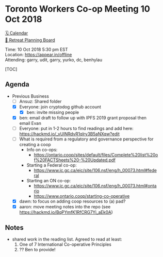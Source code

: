 Toronto Workers Co-op Meeting 10 Oct 2018
=========================================

[🗓 Calendar](https://calendar.google.com/calendar/embed?src=s2224p8sptnujs736vplf9anjo%40group.calendar.google.com&ctz=America%2FToronto)  
[📑 Retreat Planning Board](https://github.com/cryptographydog/december-meetup/projects/1)  

Time: 10 Oct 2018 5:30 pm EST  
Location: https://appear.in/offline  
Attending: garry, udit, garry, yurko, dc, benhylau  

[TOC]


## Agenda

- Previous Business
    - [ ] Ansuz: Shared folder
    - [x] Everyone: join cryptodog github account
      - [x] ben: invite missing people
    - [x] ben: email draft to follow up with IPFS 2019 grant proposal then email Evan
    - [ ] Everyone: put in 1-2 hours to find readings and add here: https://hackmd.io/_vUINRdvR1qlry3B5aNXqw?edit
    - [ ] What is required from a regulatory and governance perspective for creating a coop
        - Info on co-ops:
            - https://ontario.coop/sites/default/files/Complete%20list%20of%20FACTSheets%20-%20Updated.pdf
        - Starting a Federal co-op:
            - https://www.ic.gc.ca/eic/site/106.nsf/eng/h_00073.html#federal
        - Starting an ON co-op:
            - https://www.ic.gc.ca/eic/site/106.nsf/eng/h_00073.html#ontario
            -  https://www.ontario.coop/starting-co-operative
    - [x] dawn: to focus on adding coop  resources to (a) pad?
    - [x] aaron: move meeting notes into the repo (see https://hackmd.io/BqPYmfK1RfCRG7Yi_aEk0A)

## Notes

- shared work in the reading list. Agreed to read at least:
    1. One of 7 International Co-operative Principles 
    2. ?? Ben to provide!
